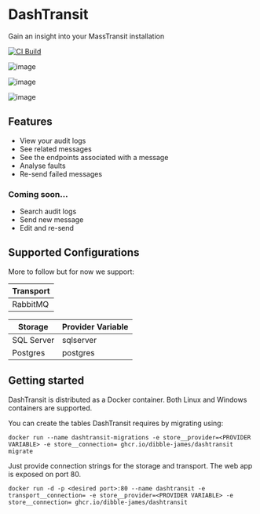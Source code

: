 # DashTransit

Gain an insight into your MassTransit installation

[![CI Build](https://github.com/dibble-james/dashtransit/actions/workflows/ci.yml/badge.svg?branch=trunk)](https://github.com/dibble-james/dashtransit/actions/workflows/ci.yml)

![image](https://user-images.githubusercontent.com/11923585/149025625-29cadb55-cade-4b02-89cc-3095e605f93d.png)

![image](https://user-images.githubusercontent.com/11923585/149025720-f2c847ca-520a-41ac-b270-7f7a9a0095c1.png)

![image](https://user-images.githubusercontent.com/11923585/149025825-11539fe3-1a9b-45ad-ac0c-d5478e12d3e9.png)

## Features

- View your audit logs
- See related messages
- See the endpoints associated with a message
- Analyse faults
- Re-send failed messages

### Coming soon...

- Search audit logs
- Send new message
- Edit and re-send

## Supported Configurations

More to follow but for now we support:

| Transport |
| --------- |
| RabbitMQ  |

| Storage    | Provider Variable |
| ---------- | ----------------- |
| SQL Server | sqlserver         |
| Postgres   | postgres          |

## Getting started

DashTransit is distributed as a Docker container. Both Linux and Windows containers are supported.

You can create the tables DashTransit requires by migrating using:

```
docker run --name dashtransit-migrations -e store__provider=<PROVIDER VARIABLE> -e store__connection= ghcr.io/dibble-james/dashtransit migrate
```

Just provide connection strings for the storage and transport. The web app is exposed on port 80.

```
docker run -d -p <desired port>:80 --name dashtransit -e transport__connection= -e store__provider=<PROVIDER VARIABLE> -e store__connection= ghcr.io/dibble-james/dashtransit
```
